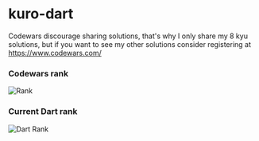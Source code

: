 # kuro-dart

Codewars discourage sharing solutions, that's why I only share my 8 kyu solutions, but if you want to see my other solutions consider registering at https://www.codewars.com/

### Codewars rank
![Rank](https://www.codewars.com/users/kurovale/badges/large)

### Current Dart rank

![Dart Rank](https://shields.io/badge/-7%20kyu-white?logo=dart&style=for-the-badge&logoColor=00B4AB)

